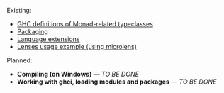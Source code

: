 Existing:
* [GHC definitions of Monad-related typeclasses](https://github.com/rmnavr/hs_study/blob/main/chsheet/monad_tc_defs.hs)
* [Packaging](https://github.com/rmnavr/hs_study/blob/main/chsheet/packaging.md)
* [Language extensions](https://github.com/rmnavr/hs_study/blob/main/chsheet/lang_extensions.md)
* [Lenses usage example (using microlens)](https://github.com/rmnavr/hs_study/blob/main/chsheet/microlens_ch.md)

Planned:
* **Compiling (on Windows)** — *TO BE DONE*
* **Working with ghci, loading modules and packages** — *TO BE DONE*

